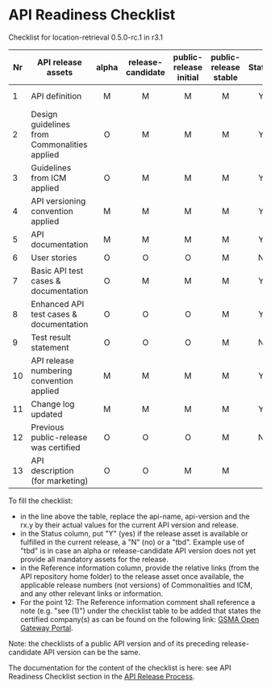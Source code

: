 # API Readiness Checklist

Checklist for location-retrieval 0.5.0-rc.1 in r3.1

| Nr | API release assets                           | alpha | release-candidate | public-release<br>initial | public-release<br> stable | Status |                                         Reference information                                          |
|----|----------------------------------------------|:-----:|:-----------------:|:-------------------------:|:-------------------------:|:------:|:------------------------------------------------------------------------------------------------------:|
| 1  | API definition                               |   M   |         M         |             M             |             M             |   Y    |     [/code/API_definitions/location-retrieval.yaml](/code/API_definitions/location-retrieval.yaml)     |
| 2  | Design guidelines from Commonalities applied |   O   |         M         |             M             |             M             |   Y    |                                                  r3.2                                                  |
| 3  | Guidelines from ICM applied                  |   O   |         M         |             M             |             M             |   Y    |                                                  r3.2                                                  |
| 4  | API versioning convention applied            |   M   |         M         |             M             |             M             |   Y    |                                                                                                        |
| 5  | API documentation                            |   M   |         M         |             M             |             M             |   Y    |                                             inline in yaml                                             |
| 6  | User stories                                 |   O   |         O         |             O             |             M             |   N    |                                                                                                        |
| 7  | Basic API test cases & documentation         |   O   |         M         |             M             |             M             |   Y    | [/code/Test_definitions/location-retrieval.feature](/code/Test_definitions/location-retrieval.feature) |
| 8  | Enhanced API test cases & documentation      |   O   |         O         |             O             |             M             |   Y    | [/code/Test_definitions/location-retrieval.feature](/code/Test_definitions/location-retrieval.feature) |
| 9  | Test result statement                        |   O   |         O         |             O             |             M             |   N    |                                     Test results not available (*)                                     |
| 10 | API release numbering convention applied     |   M   |         M         |             M             |             M             |   Y    |                                                                                                        |
| 11 | Change log updated                           |   M   |         M         |             M             |             M             |   Y    |                                     [/CHANGELOG.md](/CHANGELOG.md)                                     |
| 12 | Previous public-release was certified        |   O   |         O         |             O             |             M             |   N    |                                                                                                        |
| 13 | API description (for marketing)              |   O   |         O         |    M    |    M   |      | [wiki link](https://lf-camaraproject.atlassian.net/wiki/x/AQBqBQ) |

To fill the checklist:

- in the line above the table, replace the api-name, api-version and the rx.y by their actual values for the current API version and release.
- in the Status column, put "Y" (yes) if the release asset is available or fulfilled in the current release, a "N" (no) or a "tbd". Example use of "tbd" is in case an alpha or release-candidate API version does not yet provide all mandatory assets for the release.
- in the Reference information column, provide the relative links (from the API repository home folder) to the release asset once available, the applicable release numbers (not versions) of Commonalities and ICM, and any other relevant links or information.
- For the point 12: The Reference information comment shall reference a note (e.g. "see (1)") under the checklist table to be added that states the certified company(s) as can be found on the following link: [GSMA Open Gateway Portal](https://open-gateway.gsma.com/).

Note: the checklists of a public API version and of its preceding release-candidate API version can be the same.

The documentation for the content of the checklist is here: see API Readiness Checklist section in the [API Release Process](https://lf-camaraproject.atlassian.net/wiki/x/jine).
